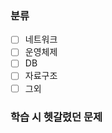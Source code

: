 ### 분류
- [ ] 네트워크
- [ ] 운영체제
- [ ] DB
- [ ] 자료구조
- [ ] 그외

<!--
  - [ ] 네트워크
  - [x] 운영체제
  - [ ] DB
-->

### 학습 시 헷갈렸던 문제

<!--
  - 없을 시 비워놔도 무방합니다.
-->
